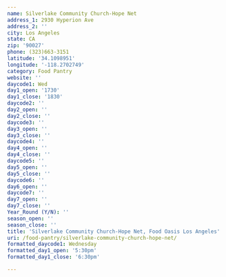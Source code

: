 ```yaml
---
name: Silverlake Community Church-Hope Net
address_1: 2930 Hyperion Ave
address_2: ''
city: Los Angeles
state: CA
zip: '90027'
phone: (323)663-3151
latitude: '34.1098951'
longitude: '-118.2702749'
category: Food Pantry
website: ''
daycode1: Wed
day1_open: '1730'
day1_close: '1830'
daycode2: ''
day2_open: ''
day2_close: ''
daycode3: ''
day3_open: ''
day3_close: ''
daycode4: ''
day4_open: ''
day4_close: ''
daycode5: ''
day5_open: ''
day5_close: ''
daycode6: ''
day6_open: ''
daycode7: ''
day7_open: ''
day7_close: ''
Year_Round (Y/N): ''
season_open: ''
season_close: ''
title: 'Silverlake Community Church-Hope Net, Food Oasis Los Angeles'
uri: /food-pantry/silverlake-community-church-hope-net/
formatted_daycode1: Wednesday
formatted_day1_open: '5:30pm'
formatted_day1_close: '6:30pm'

---
```

